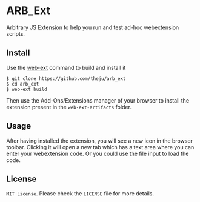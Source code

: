 # ARB_Ext

Arbitrary JS Extension to help you run and test ad-hoc webextension scripts.

## Install

Use the [web-ext](https://extensionworkshop.com/documentation/develop/getting-started-with-web-ext/) command to build and install it

```
$ git clone https://github.com/theju/arb_ext
$ cd arb_ext
$ web-ext build
```

Then use the Add-Ons/Extensions manager of your browser to install the extension present in the `web-ext-artifacts` folder.

## Usage

After having installed the extension, you will see a new icon in the browser toolbar. Clicking it will open a new tab which has a text area where you can enter your webextension code. Or you could use the file input to load the code.

## License

`MIT License`. Please check the `LICENSE` file for more details.
